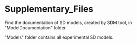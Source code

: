 # Supplementary_Files
Find the documentation of SD models, created by SDM tool, in "ModelDocumentation" folder.


"Models" folder contains all experimental SD models.
